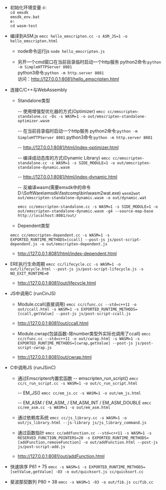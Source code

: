 - 初始化环境变量
`d:`    
`cd emsdk`    
`emsdk_env.bat`    
`e:`   
`cd wasm-test`   


- 编译到ASM.js
`emcc hello_emscripten.cc -s ASM_JS=1 -o hello_emscripten.html`

  - node命令运行js
  `node hello_emscripten.js`

  - 另开一个cmd窗口在当前目录临时启动一个http服务
    python2命令:`python -m SimpleHTTPServer 8081`    
    python3命令:`python -m http.server 8081`    
    访问：http://127.0.0.1:8081/hello_emscripten.html    

- 连接C/C++与WebAssembly

  - Standalone类型

    -- 使用增强型优化器的方式(Optimizer)
    `emcc cc/emscripten-standalone.cc -Os -s WASM=1 -o out/emscripten-standalone-optimizer.wasm`

    -- 在当前目录临时启动一个http服务
    python2命令:`python -m SimpleHTTPServer 8081`
    python3命令:`python -m http.server 8081`

    -- http://127.0.0.1:8081/html/index-optimizer.html

    -- 编译成动态库的方式(Dynamic Library)
    `emcc cc/emscripten-standalone.cc -s WASM=1 -s SIDE_MODULE=1 -o out/emscripten-standalone-dynamic.wasm`    

    -- http://127.0.0.1:8081/html/index-dynamic.html    

    -- 反编译wasm(需要emsdk中的命令D:\SoftWare\emsdk\fastcomp\bin\wasm2wat.exe)
    `wasm2wat out/emscripten-standalone-dynamic.wasm -o out/dynamic.wat`    

    `emcc cc/emscripten-standalone.cc -s WASM=1 -s SIDE_MODULE=1 -o out/emscripten-standalone-dynamic.wasm -g4 --source-map-base http://localhost:8081/out/`

  - Dependent类型
  
  `emcc cc/emscripten-dependent.cc -s WASM=1 -s EXPORTED_RUNTIME_METHODS=[ccall] --post-js js/post-script-dependent.js -o out/emscripten-dependent.js`

    - http://127.0.0.1:8081/html/index-dependent.html

- ERE执行生命周期
`emcc cc/lifecycle.cc -s WASM=1 -o out/lifecycle.html --post-js js/post-script-lifecycle.js -s NO_EXIT_RUNTIME=0`

    - http://127.0.0.1:8081/out/lifecycle.html 

- JS中调用C (runCinJS)

  - Module.ccall(直接调用)
  `emcc cc/cfunc.cc --std=c++11 -o out/ccall.html -s WASM=1 -s EXPORTED_RUNTIME_METHODS=[ccall,getValue] --post-js js/post-script-ccall.js`

  - http://127.0.0.1:8081/out/ccall.html

  - Module.cwrap(包装函数-除number类型外实际也调用了ccall)
  `emcc cc/cfunc.cc --std=c++11 -o out/cwrap.html -s WASM=1 -s EXPORTED_RUNTIME_METHODS=[cwrap,getValue] --post-js js/post-script-cwrap.js`

  - http://127.0.0.1:8081/out/cwrap.html 

- C中调用JS (runJSinC)

  - 通过Emscripten内置宏函数
    -- emscripten_run_script()
    `emcc cc/c_run_script.cc -s WASM=1 -o out/c_run_script.html`

    -- EM_JS()
    `emcc cc/em_js.cc -s WASM=1 -o out/em_js.html`

    -- EM_ASM / EM_ASM_ / EM_ASM_INT / EM_ASM_DOUBLE 
    `emcc cc/em_asm.cc -s WASM=1 -o out/em_asm.html`

  - 通过依赖库系统
  `emcc cc/js_library.cc -s WASM=1 -o out/js_library.html --js-library js/js_library_command.js`

  - 通过函数指针
  `emcc cc/addfunction.cc --std=c++11 -s WASM=1 -s RESERVED_FUNCTION_POINTERS=20 -s EXPORTED_RUNTIME_METHODS=[addFunction,removeFunction] -o out/addFunction.html --post-js js/post-script-add.js`

  - http://127.0.0.1:8081/out/addFunction.html

- 快速排序 P61 + 75
`emcc -s WASM=1 -s EXPORTED_RUNTIME_METHODS=[setValue,getValue] -O3 -o out/quicksort.js cc/quicksort.cc`

- 斐波那契数列 P80 + 38
`emcc -s WASM=1 -O3 -o out/fib.js cc/fib.cc`




